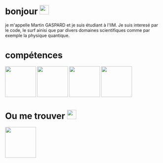 
# bonjour <img src="https://raw.githubusercontent.com/MartinHeinz/MartinHeinz/master/wave.gif" width="30px">
je m'appelle Martin GASPARD et je suis étudiant à l'IIM. Je suis interesé par le code, le surf ainisi que par divers domaines scientifiques comme par exemple la physique quantique.

# compétences
 
<img src="https://user-images.githubusercontent.com/113120254/190868590-46e00b6e-aa44-4043-bf59-bd902f38920e.png" width="100px"> <img src="https://user-images.githubusercontent.com/113120254/190868715-e68944f9-6eb0-410d-bb05-435ee2bf55e1.png" width="100px"> <img src="https://user-images.githubusercontent.com/113120254/190868491-dd133153-d805-4ab2-8b1e-649108091914.png" width="100px"> <img src="https://user-images.githubusercontent.com/113120254/190868655-1b05a7a2-4ea9-4b75-9bd0-c119d817b04b.png" width="100px"> 

# Ou me trouver <img src="https://user-images.githubusercontent.com/113120254/189875017-142c357e-ac2c-4d0a-ba3c-8e98479a41ab.gif" width="30px">

<a href="https://www.linkedin.com/in/martin-gaspard-b4596b223/%22%3E%22%3E"><img src="https://user-images.githubusercontent.com/113120254/190868774-aecf7313-0b28-4aac-83f4-cff08edfe8d1.png" width="100px"></a>


<!---
chevalierblu00/chevalierblu00 is a ✨ special ✨ repository because its `README.md` (this file) appears on your GitHub profile.
You can click the Preview link to take a look at your changes.
--->
